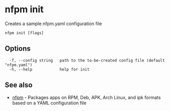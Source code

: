 # nfpm init

Creates a sample nfpm.yaml configuration file

```
nfpm init [flags]
```

## Options

```
  -f, --config string   path to the to-be-created config file (default "nfpm.yaml")
  -h, --help            help for init
```

## See also

* [nfpm](/cmd/nfpm/)	 - Packages apps on RPM, Deb, APK, Arch Linux, and ipk formats based on a YAML configuration file

